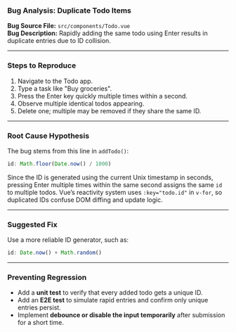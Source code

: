 
### Bug Analysis: Duplicate Todo Items

**Bug Source File:** `src/components/Todo.vue`  
**Bug Description:** Rapidly adding the same todo using Enter results in duplicate entries due to ID collision.

---

### Steps to Reproduce
1. Navigate to the Todo app.
2. Type a task like "Buy groceries".
3. Press the Enter key quickly multiple times within a second.
4. Observe multiple identical todos appearing.
5. Delete one; multiple may be removed if they share the same ID.

---

### Root Cause Hypothesis

The bug stems from this line in `addTodo()`:

```js
id: Math.floor(Date.now() / 1000)
```

Since the ID is generated using the current Unix timestamp in seconds, pressing Enter multiple times within the same second assigns the same `id` to multiple todos. Vue’s reactivity system uses `:key="todo.id"` in `v-for`, so duplicated IDs confuse DOM diffing and update logic.

---

### Suggested Fix

Use a more reliable ID generator, such as:
```js
id: Date.now() + Math.random()
```

---

### Preventing Regression

- Add a **unit test** to verify that every added todo gets a unique ID.
- Add an **E2E test** to simulate rapid entries and confirm only unique entries persist.
- Implement **debounce or disable the input temporarily** after submission for a short time.

